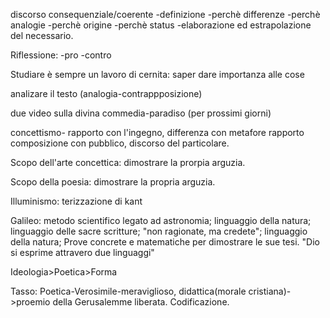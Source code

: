 discorso consequenziale/coerente
-definizione
-perchè differenze
-perchè analogie
-perchè origine
-perchè status
-elaborazione ed estrapolazione del necessario.

Riflessione:
-pro
-contro

Studiare è sempre un lavoro di cernita: saper dare importanza alle cose

analizare il testo (analogia-contrappposizione)


due video sulla divina commedia-paradiso (per prossimi giorni)


concettismo- rapporto con l'ingegno, differenza con metafore rapporto composizione con pubblico,
		 discorso del particolare.


Scopo dell'arte concettica: dimostrare la prorpia arguzia. 

Scopo della poesia: dimostrare la propria arguzia.


Illuminismo: terizzazione di kant




Galileo: metodo scientifico legato ad astronomia; linguaggio della natura; linguaggio delle sacre scritture; "non ragionate, ma credete"; linguaggio della natura; 
		Prove concrete e matematiche per dimostrare le sue tesi. "Dio si esprime attravero due linguaggi" 

Ideologia>Poetica>Forma

Tasso: Poetica-Verosimile-meraviglioso, didattica(morale cristiana)->proemio della Gerusalemme liberata. Codificazione.
